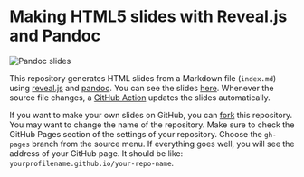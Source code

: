 # Making HTML5 slides with Reveal.js and Pandoc

![Pandoc slides](https://github.com/samarehsamadi/CVPR2020/workflows/Pandoc%20slides/badge.svg)

This repository generates HTML slides from a Markdown file (`index.md`) using [reveal.js](https://revealjs.com/) and [pandoc](https://pandoc.org/). You can see the slides [here](https://samarehsamadi.github.io/CVPR2020/). Whenever the source file changes, a [GitHub Action](https://github.com/features/actions) updates the slides automatically.

If you want to make your own slides on GitHub, you can [fork](https://help.github.com/en/github/getting-started-with-github/fork-a-repo) this repository. You may want to change the name of the repository. Make sure to check the GitHub Pages section of the settings of your repository. Choose the `gh-pages` branch from the source menu. If everything goes well, you will see the address of your GitHub page. It should be like: `yourprofilename.github.io/your-repo-name`.

